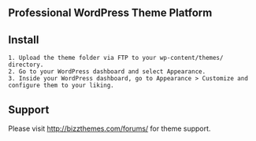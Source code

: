 Professional WordPress Theme Platform
----

Install
----
	1. Upload the theme folder via FTP to your wp-content/themes/ directory.
	2. Go to your WordPress dashboard and select Appearance.
	3. Inside your WordPress dashboard, go to Appearance > Customize and configure them to your liking.

Support
----

Please visit http://bizzthemes.com/forums/ for theme support.